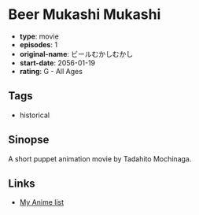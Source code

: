 # Beer Mukashi Mukashi

-   **type**: movie
-   **episodes**: 1
-   **original-name**: ビールむかしむかし
-   **start-date**: 2056-01-19
-   **rating**: G - All Ages

## Tags

-   historical

## Sinopse

A short puppet animation movie by Tadahito Mochinaga.

## Links

-   [My Anime list](https://myanimelist.net/anime/29897/Beer_Mukashi_Mukashi)
